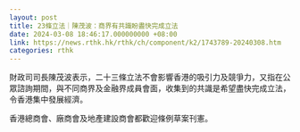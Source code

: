 ```yaml
---
layout: post
title: 23條立法｜陳茂波：商界有共識盼盡快完成立法
date: 2024-03-08 18:46:17.000000000 +08:00
link: https://news.rthk.hk/rthk/ch/component/k2/1743789-20240308.htm
categories: rthk
---
```


財政司司長陳茂波表示，二十三條立法不會影響香港的吸引力及競爭力，又指在公眾諮詢期間，與不同商界及金融界成員會面，收集到的共識是希望盡快完成立法，令香港集中發展經濟。

香港總商會、廠商會及地產建設商會都歡迎條例草案刊憲。
